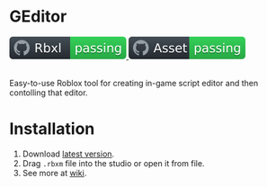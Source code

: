 # GEditor
<div align="left">
	<a href="https://www.roblox.com/groups/33231285/The-Mountain-Games#!/about">
		<img src="https://github.com/gdr1461/GEditor/blob/main/svgviewer-output.svg" alt="Roblox Group">
	</a>
 	 <a href="https://create.roblox.com/store/asset/18860444421/GEditor">
		<img src="https://github.com/gdr1461/GEditor/blob/main/svgviewer-output%20(1).svg" alt="Asset">
	</a>
</div>
<br>

Easy-to-use Roblox tool for creating in-game script editor and then contolling that editor.

# Installation
1. Download [latest version](https://github.com/gdr1461/GEditor/releases).
2. Drag `.rbxm` file into the studio or open it from file.
3. See more at [wiki](https://github.com/gdr1461/GEditor/wiki). 

